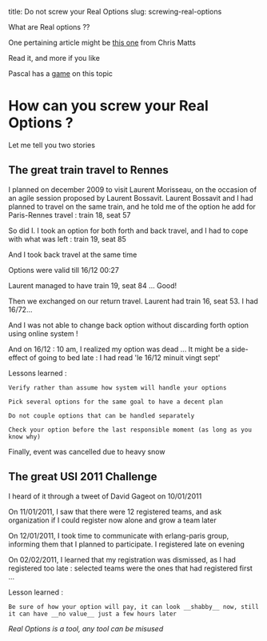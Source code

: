 title: Do not screw your Real Options
slug: screwing-real-options

What are Real options ??

One pertaining article might be [this one](http://decision-coach.com/lean-and-real-options/) from Chris Matts

Read it, and more if you like

Pascal has a [game](http://www.agilecoach.net/coach-tools/real-options-space-game/) on this topic

How can you screw your Real Options ?
=====================================
Let me tell you two stories

The great train travel to Rennes
--------------------------------
I planned on december 2009 to visit Laurent Morisseau, on the occasion of an agile session proposed by Laurent Bossavit.
Laurent Bossavit and I had planned to travel on the same train, and he told me of the option he add for Paris-Rennes travel : train 18, seat 57

So did I. I took an option for both forth and back travel, and I had to cope with what was left : train 19, seat 85

And I took back travel at the same time

Options were valid till 16/12 00:27

Laurent managed to have train 19, seat 84 ... Good!

Then we exchanged on our return travel. Laurent had train 16, seat 53. I had 16/72...

And I was not able to change back option without discarding forth option using online system !

And on 16/12 : 10 am, I realized my option was dead ... It might be a side-effect of going to bed late : I had read 'le 16/12 minuit vingt sept'

Lessons learned :
    
    Verify rather than assume how system will handle your options
    
    Pick several options for the same goal to have a decent plan
    
    Do not couple options that can be handled separately
    
    Check your option before the last responsible moment (as long as you know why)

Finally, event was cancelled due to heavy snow

The great USI 2011 Challenge
----------------------------
I heard of it through a tweet of David Gageot on 10/01/2011

On 11/01/2011, I saw that there were 12 registered teams, and ask organization if I could register now alone and grow a team later

On 12/01/2011, I took time to communicate with erlang-paris group, informing them that I planned to participate. I registered late on evening

On 02/02/2011, I learned that my registration was dismissed, as I had registered too late : selected teams were the ones that had registered first ...

Lesson learned :
  
    Be sure of how your option will pay, it can look __shabby__ now, still it can have __no value__ just a few hours later

_Real Options is a tool, any tool can be misused_
